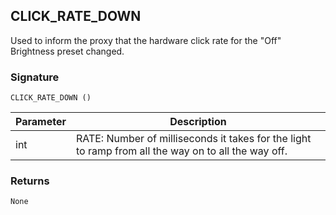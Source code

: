 ## CLICK\_RATE\_DOWN

Used to inform the proxy that the hardware click rate for the "Off" Brightness preset changed.

### Signature

`CLICK_RATE_DOWN ()`



| Parameter | Description |
| --- | --- |
| int | RATE: Number of milliseconds it takes for the light to ramp from all the way on to all the way off. |


### Returns

`None`